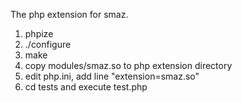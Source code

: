 The php extension for smaz.

1) phpize
2) ./configure
3) make
4) copy modules/smaz.so to php extension directory
5) edit php.ini, add line "extension=smaz.so"
6) cd tests and execute test.php
